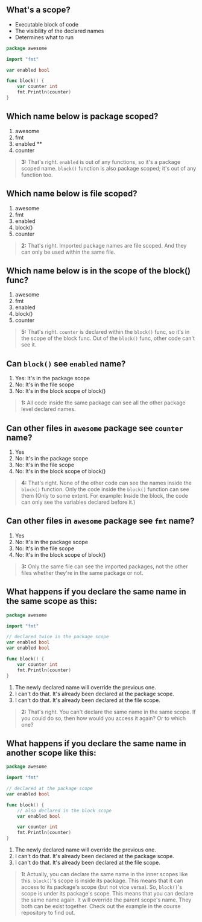 ## What's a scope?
* Executable block of code
* The visibility of the declared names
* Determines what to run

```go
package awesome

import "fmt"

var enabled bool

func block() {
    var counter int
    fmt.Println(counter)
}
```

## Which name below is package scoped?
1. awesome
2. fmt
3. enabled **
4. counter

> **3:** That's right. `enabled` is out of any functions, so it's a package scoped name. `block()` function is also package scoped; it's out of any function too.
>
>


## Which name below is file scoped?
1. awesome
2. fmt 
3. enabled
4. block()
5. counter

> **2:** That's right. Imported package names are file scoped. And they can only be used within the same file.
>
>


## Which name below is in the scope of the block() func?
1. awesome
2. fmt
3. enabled
4. block()
5. counter 

> **5:** That's right. `counter` is declared within the `block()` func, so it's in the scope of the block func. Out of the `block()` func, other code can't see it.
>
>


## Can `block()` see `enabled` name?
1. Yes: It's in the package scope 
2. No: It's in the file scope
3. No: It's in the block scope of block()

> **1:** All code inside the same package can see all the other package level declared names.
>
>


## Can other files in `awesome` package see `counter` name?
1. Yes
2. No: It's in the package scope
3. No: It's in the file scope
4. No: It's in the block scope of block() 

> **4:** That's right. None of the other code can see the names inside the `block()` function. Only the code inside the `block()` function can see them (Only to some extent. For example: Inside the block, the code can only see the variables declared before it.)
>
>


## Can other files in `awesome` package see `fmt` name?
1. Yes
2. No: It's in the package scope
3. No: It's in the file scope 
4. No: It's in the block scope of block()

> **3:** Only the same file can see the imported packages, not the other files whether they're in the same package or not.
>
>


## What happens if you declare the same name in the same scope as this:
```go
package awesome

import "fmt"

// declared twice in the package scope
var enabled bool
var enabled bool

func block() {
    var counter int
    fmt.Println(counter)
}
```
1. The newly declared name will override the previous one.
2. I can't do that. It's already been declared at the package scope. 
3. I can't do that. It's already been declared at the file scope.

> **2:** That's right. You can't declare the same name in the same scope. If you could do so, then how would you access it again? Or to which one?
>
>


## What happens if you declare the same name in another scope like this:
```go
package awesome

import "fmt"

// declared at the package scope
var enabled bool

func block() {
    // also declared in the block scope
    var enabled bool

    var counter int
    fmt.Println(counter)
}
```
1. The newly declared name will override the previous one. 
2. I can't do that. It's already been declared at the package scope.
3. I can't do that. It's already been declared at the file scope.

> **1:** Actually, you can declare the same name in the inner scopes like this. `block()`'s scope is inside its package. This means that it can access to its package's scope (but not vice versa). So, `block()`'s scope is under its package's scope. This means that you can declare the same name again. It will override the parent scope's name. They both can be exist together. Check out the example in the course repository to find out.
>
>
